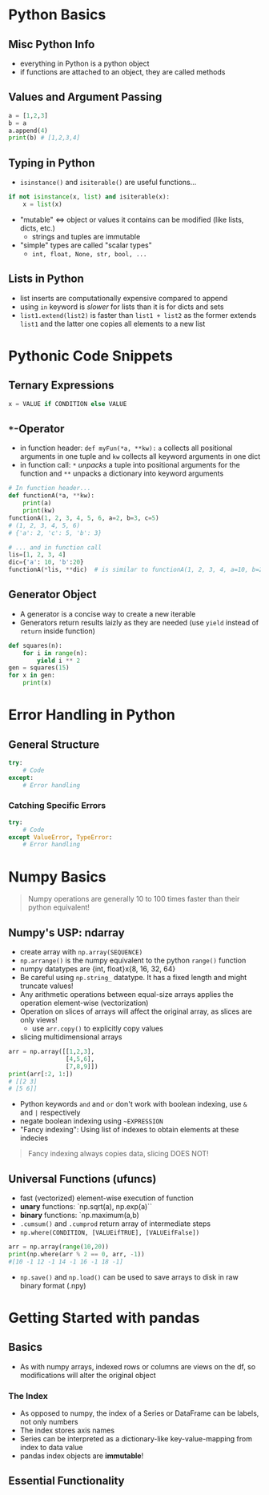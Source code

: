 
# Python Basics
## Misc Python Info
- everything in Python is a python object
- if functions are attached to an object, they are called methods


## Values and Argument Passing
```python
a = [1,2,3]
b = a
a.append(4)
print(b) # [1,2,3,4]
```


## Typing in Python
- `isinstance()` and `isiterable()` are useful functions...
```python
if not isinstance(x, list) and isiterable(x):
    x = list(x)
```
- "mutable" <=> object or values it contains can be modified (like lists, dicts, etc.)
    - strings and tuples are immutable
- "simple" types are called "scalar types"
    - `int, float, None, str, bool, ...`

## Lists in Python
- list inserts are computationally expensive compared to append
- using `in` keyword is *slower* for lists than it is for dicts and sets
- `list1.extend(list2)` is faster than `list1 + list2` as the former extends `list1` and the latter one copies all elements to a new list


# Pythonic Code Snippets
## Ternary Expressions
```python
x = VALUE if CONDITION else VALUE
```
## `*`-Operator
- in function header: `def myFun(*a, **kw):` `a` collects all positional arguments in one tuple and `kw` collects all keyword arguments in one dict
- in function call: `*` _unpacks_ a tuple into positional arguments for the function and `**` unpacks a dictionary into keyword arguments
```python
# In function header...
def functionA(*a, **kw):
    print(a)
    print(kw)
functionA(1, 2, 3, 4, 5, 6, a=2, b=3, c=5)
# (1, 2, 3, 4, 5, 6)
# {'a': 2, 'c': 5, 'b': 3}

# ... and in function call
lis=[1, 2, 3, 4]
dic={'a': 10, 'b':20}
functionA(*lis, **dic)  # is similar to functionA(1, 2, 3, 4, a=10, b=20)
```

## Generator Object
- A generator is a concise way to create a new iterable
- Generators return results laizly as they are needed (use `yield` instead of `return` inside function)
```python
def squares(n):
    for i in range(n):
        yield i ** 2
gen = squares(15)
for x in gen:
    print(x)
```
# Error Handling in Python
## General Structure
```python
try:
    # Code
except:
    # Error handling
```
### Catching Specific Errors
```python
try:
    # Code
except ValueError, TypeError:
    # Error handling
```

# Numpy Basics
> Numpy operations are generally 10 to 100 times faster than their python equivalent!
## Numpy's USP: ndarray
- create array with `np.array(SEQUENCE)`
- `np.arrange()` is the numpy equivalent to the python `range()` function
- numpy datatypes are {int, float}x{8, 16, 32, 64}
- Be careful using `np.string_` datatype. It has a fixed length and might truncate values!
- Any arithmetic operations between equal-size arrays applies the operation element-wise (vectorization)
- Operation on slices of arrays will affect the original array, as slices are only views!
    - use `arr.copy()` to explicitly copy values
- slicing multidimensional arrays
```python
arr = np.array([[1,2,3],
                [4,5,6],
                [7,8,9]])
print(arr[:2, 1:])
# [[2 3]
# [5 6]]
```
- Python keywords `and` and `or` don't work with boolean indexing, use `&` and `|` respectively
- negate boolean indexing using `~EXPRESSION`
- "Fancy indexing": Using list of indexes to obtain elements at these indecies
> Fancy indexing always copies data, slicing DOES NOT!

## Universal Functions (ufuncs)
- fast (vectorized) element-wise execution of function
- **unary** functions: `np.sqrt(a), np.exp(a)``
- **binary** functions: `np.maximum(a,b)
- `.cumsum()` and `.cumprod` return array of intermediate steps
- `np.where(CONDITION, [VALUEifTRUE], [VALUEifFalse])`
```python
arr = np.array(range(10,20))
print(np.where(arr % 2 == 0, arr, -1))
#[10 -1 12 -1 14 -1 16 -1 18 -1]
```
- `np.save()` and `np.load()` can be used to save arrays to disk in raw binary format (.npy) 


# Getting Started with pandas
## Basics
- As with numpy arrays, indexed rows or columns are views on the df, so modifications will alter the original object

### The Index
- As opposed to numpy, the index of a Series or DataFrame can be labels, not only numbers
- The index stores axis names 
- Series can be interpreted as a dictionary-like key-value-mapping from index to data value
- pandas index objects are **immutable**!

## Essential Functionality


